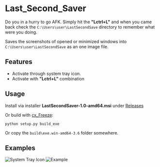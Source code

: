 # Last_Second_Saver
Do you in a hurry to go AFK. Simply hit the **"Lctrl+L"** and when you came back check the `C:\Users\user\LastSecondSave` directory to remember what were you doing.

Saves the screenshots of opened or minimized windows into `C:\Users\user\LastSecondSave` as an one image file.

## Features
- Activate through system tray icon.
- Activate with **"Lctrl+L"** combination

## Usage

Install via installer **LastSecondSaver-1.0-amd64.msi** under [Releases](https://github.com/Seljuke/Last_Second_Saver/releases)

Or build with [cx_Freeze](https://pypi.org/project/cx_Freeze/):
  
  `python setup.py build_exe`

Or copy the `build\exe.win-amd64-3.6` folder somewhere.

## Examples

![System Tray Icon](https://user-images.githubusercontent.com/16338294/43664403-866700d4-9775-11e8-8ddb-44e57596124a.png)
![Example](https://user-images.githubusercontent.com/16338294/43664425-989516e2-9775-11e8-8ba3-392051744443.jpg)

